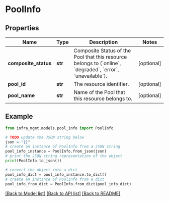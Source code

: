 # PoolInfo


## Properties

Name | Type | Description | Notes
------------ | ------------- | ------------- | -------------
**composite_status** | **str** | Composite Status of the Pool that this resource belongs to (&#x60;online&#x60;, &#x60;degraded&#x60;, &#x60;error&#x60;, &#x60;unavailable&#x60;). | [optional] 
**pool_id** | **str** | The resource identifier. | [optional] 
**pool_name** | **str** | Name of the Pool that this resource belongs to. | [optional] 

## Example

```python
from infra_mgmt.models.pool_info import PoolInfo

# TODO update the JSON string below
json = "{}"
# create an instance of PoolInfo from a JSON string
pool_info_instance = PoolInfo.from_json(json)
# print the JSON string representation of the object
print(PoolInfo.to_json())

# convert the object into a dict
pool_info_dict = pool_info_instance.to_dict()
# create an instance of PoolInfo from a dict
pool_info_from_dict = PoolInfo.from_dict(pool_info_dict)
```
[[Back to Model list]](../README.md#documentation-for-models) [[Back to API list]](../README.md#documentation-for-api-endpoints) [[Back to README]](../README.md)


